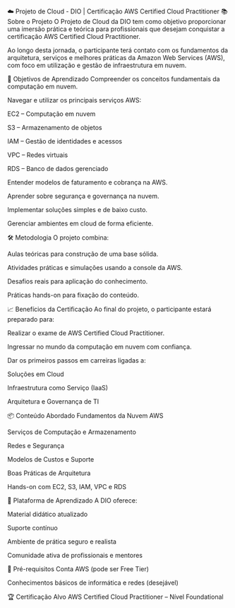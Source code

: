 ☁️ Projeto de Cloud - DIO | Certificação AWS Certified Cloud Practitioner
📚 Sobre o Projeto
O Projeto de Cloud da DIO tem como objetivo proporcionar uma imersão prática e teórica para profissionais que desejam conquistar a certificação AWS Certified Cloud Practitioner.

Ao longo desta jornada, o participante terá contato com os fundamentos da arquitetura, serviços e melhores práticas da Amazon Web Services (AWS), com foco em utilização e gestão de infraestrutura em nuvem.

🎯 Objetivos de Aprendizado
Compreender os conceitos fundamentais da computação em nuvem.

Navegar e utilizar os principais serviços AWS:

EC2 – Computação em nuvem

S3 – Armazenamento de objetos

IAM – Gestão de identidades e acessos

VPC – Redes virtuais

RDS – Banco de dados gerenciado

Entender modelos de faturamento e cobrança na AWS.

Aprender sobre segurança e governança na nuvem.

Implementar soluções simples e de baixo custo.

Gerenciar ambientes em cloud de forma eficiente.

🛠 Metodologia
O projeto combina:

Aulas teóricas para construção de uma base sólida.

Atividades práticas e simulações usando a console da AWS.

Desafios reais para aplicação do conhecimento.

Práticas hands-on para fixação do conteúdo.

📈 Benefícios da Certificação
Ao final do projeto, o participante estará preparado para:

Realizar o exame de AWS Certified Cloud Practitioner.

Ingressar no mundo da computação em nuvem com confiança.

Dar os primeiros passos em carreiras ligadas a:

Soluções em Cloud

Infraestrutura como Serviço (IaaS)

Arquitetura e Governança de TI

📦 Conteúdo Abordado
Fundamentos da Nuvem AWS

Serviços de Computação e Armazenamento

Redes e Segurança

Modelos de Custos e Suporte

Boas Práticas de Arquitetura

Hands-on com EC2, S3, IAM, VPC e RDS

🚀 Plataforma de Aprendizado
A DIO oferece:

Material didático atualizado

Suporte contínuo

Ambiente de prática seguro e realista

Comunidade ativa de profissionais e mentores

📌 Pré-requisitos
Conta AWS (pode ser Free Tier)

Conhecimentos básicos de informática e redes (desejável)

🏆 Certificação Alvo
AWS Certified Cloud Practitioner – Nível Foundational

